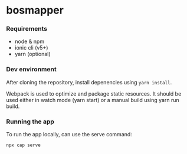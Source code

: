 # bosmapper

### Requirements
- node & npm
- ionic cli (v5+)
- yarn (optional)


### Dev environment
After cloning the repository, install depenencies using `yarn install`.

Webpack is used to optimize and package static resources. It should be used either in watch mode (yarn start) or a manual build using yarn run build.


### Running the app

To run the app locally, can use the serve command:

```bash
npx cap serve
```

